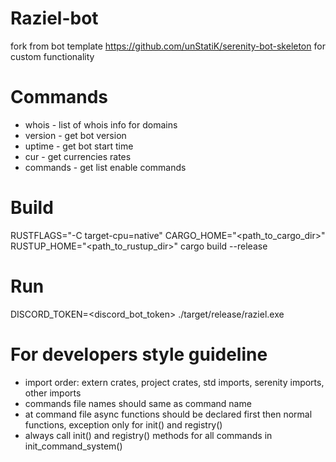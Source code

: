 # Raziel-bot
fork from bot template https://github.com/unStatiK/serenity-bot-skeleton for custom functionality 

# Commands

* whois - list of whois info for domains
* version - get bot version
* uptime - get bot start time
* cur - get currencies rates
* commands - get list enable commands


# Build

RUSTFLAGS="-C target-cpu=native" CARGO_HOME="<path_to_cargo_dir>" RUSTUP_HOME="<path_to_rustup_dir>" cargo build --release

# Run

DISCORD_TOKEN=<discord_bot_token> ./target/release/raziel.exe

# For developers style guideline

-  import order: extern crates, project crates, std imports, serenity imports, other imports
-  commands file names should same as command name
-  at command file async functions should be declared first then normal functions, exception only for init() and registry()
-  always call init() and registry() methods for all commands in init_command_system()
